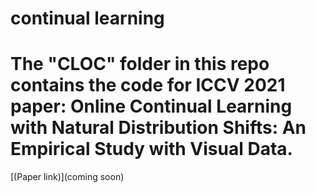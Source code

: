 # continual learning

# The "CLOC" folder in this repo contains the code for ICCV 2021 paper: Online Continual Learning with Natural Distribution Shifts: An Empirical Study with Visual Data. 

[(Paper link)](coming soon)


